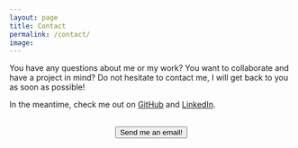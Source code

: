 ```yaml
---
layout: page
title: Contact
permalink: /contact/
image:
---
```


You have any questions about me or my work? You want to collaborate and have a
project in mind? Do not hesitate to contact me, I will get back to you as soon
as possible!

In the meantime, check me out on [GitHub](https://github.com/etiennecollin)
and [LinkedIn](https://www.linkedin.com/in/etiennecollin/).

<!-- Version of the form to send basic email -->
<div style="text-align: center">
	<br />
	<button
		class="button button--small"
		onclick="location.href='mailto:{{site.data.settings.contact.email}}';"
		type="button"
	>
		Send me an email!
	</button>
</div>

<!-- Version of the form to send complete email but formatting of email content broken -->
<!-- <div class="form-box">
	<div class="contact-head">
		{% if site.data.settings.contact.description %}
		<p class="contact-description">
			{{site.data.settings.contact.description}}
		</p>
		{% endif %}
	</div>
	<form
		class="form"
		action="{% if site.data.settings.contact.email %}mailto:{{site.data.settings.contact.email}}{% else %}#{% endif %}"
		method="GET"
		enctype="text/plain"
	>
		<div class="form__group">
			<label class="form__label screen-reader-text" for="form-name">
				Your Name
			</label>
			<input
				class="form__input"
				id="form-name"
				type="text"
				name="name"
				placeholder="Name"
				required
			/>
		</div>
		<div class="form__group">
			<label class="form__label screen-reader-text" for="form-subject">
				Your Subject
			</label>
			<input
				class="form__input"
				id="form-subject"
				type="text"
				name="subject"
				placeholder="Subject"
				required
			/>
		</div>
		<div class="form__group">
			<label class="form__label screen-reader-text" for="form-body">
				Your Message
			</label>
			<textarea
				class="form__input"
				id="form-body"
				name="body"
				rows="10"
				placeholder="Message"
				required
			></textarea>
		</div>
		<div class="form__group">
			<button class="button button--primary" type="submit" value="Send">
				Send Message
			</button>
		</div>
	</form>
</div> -->

<!-- Version of the form to use with FormSpree -->
<!-- <div class="form-box">
	<div class="contact-head">
	  {% if site.data.settings.contact.description %}
		<p class="contact-description">{{site.data.settings.contact.description}}</p>
	  {% endif %}
	</div>
	<form class="form" action="{% if site.data.settings.contact.email %}https://formspree.io/f/{{site.data.settings.contact.email}}{% else %}#{% endif %}" method="POST">
	  <div class="form__group">
		<label class="form__label screen-reader-text" for="form-name">Your Name</label>
		<input class="form__input" id="form-name" type="text" name="name" placeholder="Name" required>
	  </div>
	  <div class="form__group">
		<label class="form__label screen-reader-text" for="form-email">Your Email</label>
		<input class="form__input" id="form-email" type="email" name="_replyto" placeholder="Email" required>
	  </div>
	  <div class="form__group">
		<label class="form__label screen-reader-text" for="form-text">Your Message</label>
		<textarea class="form__input" id="form-text" name="text" rows="10" placeholder="Message" required></textarea>
	  </div>
	  <div class="form__group">
		<button class="button button--primary" type="submit">Send Message</button>
	  </div>
	</form>
  </div> -->
